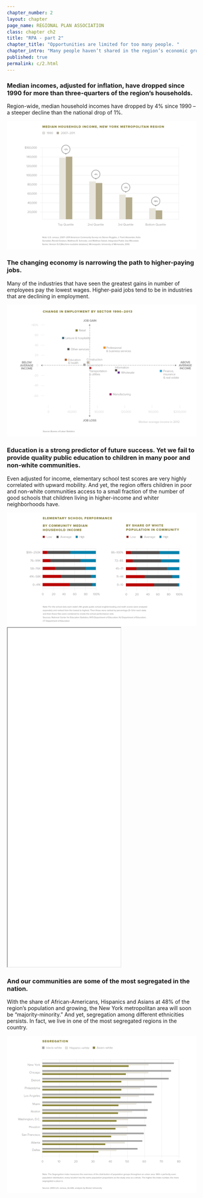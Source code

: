 ```yaml
---
chapter_number: 2
layout: chapter
page_name: REGIONAL PLAN ASSOCIATION
class: chapter ch2
title: "RPA - part 2"
chapter_title: "Opportunities are limited for too many people. "
chapter_intro: "Many people haven’t shared in the region’s economic growth of the last two decades. Median income, adjusted for inflation, for the bottom half of income earners has dropped 14% since 1990. Incomes have fallen nationwide, but the trend is more pronounced in the New York metropolitan region.<br><br> As a result, more people live in poverty today than a generation ago, and the middle class faces wage stagnation and a crisis of affordability. Segregation by race and class in our communities is limiting educational opportunities for too many young people. "
published: true
permalink: c/2.html
---
```


### Median incomes, adjusted for inflation, have dropped since 1990 for more than three-quarters of the region’s households.
Region-wide, median household incomes have dropped by 4% since 1990 – a steeper decline than the national drop of 1%.

<img src="/media/2_Median Household Income, New York Metropolitan Region.png" class="img-responsive" />

### The changing economy is narrowing the path to higher-paying jobs.
Many of the industries that have seen the greatest gains in number of employees pay the lowest wages. Higher-paid jobs tend to be in industries that are declining in employment.

<img src="/media/2_Change in Employment by Sector.png" class="img-responsive" />

### Education is a strong predictor of future success. Yet we fail to provide quality public education to children in many poor and non-white communities.
Even adjusted for income, elementary school test scores are very highly correlated with upward mobility. And yet, the region offers children in poor and non-white communities access to a small fraction of the number of good schools that children living in higher-income and whiter neighborhoods have.

<img src="/media/2_Elementary School Performance.png" class="img-responsive" />

<iframe src="/maps/schools.html" height="900" class="wrap-map"></iframe>

### And our communities are some of the most segregated in the nation.
With the share of African-Americans, Hispanics and Asians at 48% of the region’s population and growing, the New York metropolitan area will soon be “majority-minority.” And yet, segregation among different ethnicities persists. In fact, we live in one of the most segregated regions in the country.

<img src="/media/2_Segregation.png" class="img-responsive" />